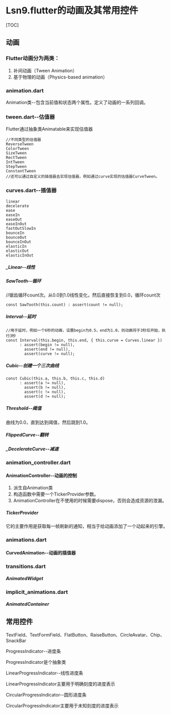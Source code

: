 # Lsn9.flutter的动画及其常用控件



[TOC]



## 动画

### Flutter动画分为两类：
1. 补间动画（Tween Animation）
2. 基于物理的动画（Physics-based animation）

### animation.dart   
Animation类--包含当前值和状态两个属性。定义了动画的一系列回调。

### tween.dart--估值器
Flutter通过抽象类Animatable来实现估值器
```
//不同类型的估值器
ReverseTween
ColorTween
SizeTween
RectTween
IntTween
StepTween
ConstantTween
//还可以通过自定义的插值器去实现估值器，例如通过curve实现的估值器CurveTween。
```
### curves.dart--插值器
```
linear
decelerate
ease
easeIn
easeOut
easeInOut
fastOutSlowIn
bounceIn
bounceOut
bounceInOut
elasticIn
elasticOut
elasticInOut
```
##### _Linear--线性

##### SawTooth--循环

//锯齿循环count次。从0.0到1.0线性变化，然后直接恢复到0.0，循环count次
```
const SawTooth(this.count) : assert(count != null);
```
##### Interval--延时

```
//用于延时，例如一个6秒的动画，设置begin为0.5，end为1.0，则动画将于3秒后开始，执行3秒
const Interval(this.begin, this.end, { this.curve = Curves.linear })
      : assert(begin != null),
        assert(end != null),
        assert(curve != null);
```
##### Cubic--创建一个三次曲线

```
const Cubic(this.a, this.b, this.c, this.d)
      : assert(a != null),
        assert(b != null),
        assert(c != null),
        assert(d != null);
```
##### Threshold--阈值

曲线为0.0，直到达到阈值，然后跳到1.0。
##### FlippedCurve--翻转

##### _DecelerateCurve--减速

### animation_controller.dart
#### AnimationController--动画的控制
1. 派生自Animation类
2. 构造函数中需要一个TickerProvider参数。
3. AnimationController在不使用的时候需要dispose，否则会造成资源的泄漏。

##### TickerProvider

它的主要作用是获取每一帧刷新的通知，相当于给动画添加了一个动起来的引擎。



### animations.dart
#### CurvedAnimation--动画的插值器



### transitions.dart
##### AnimatedWidget



### implicit_animations.dart
##### AnimatedContainer



## 常用控件

TextField、TextFormField、FlatButton、RaiseButton、CircleAvatar、Chip、SnackBar



ProgressIndicator--进度条

ProgressIndicator是个抽象类

LinearProgressIndicator--线性进度条

LinearProgressIndicator主要用于明确刻度的进度表示

CircularProgressIndicator--圆形进度条

CircularProgressIndicator主要用于未知刻度的进度表示